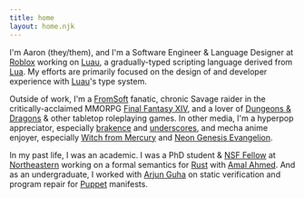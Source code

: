 ```yaml
---
title: home
layout: home.njk
---
```


I'm Aaron (they/them), and I'm a Software Engineer & Language Designer at [Roblox](https://www.roblox.com)
working on [Luau](https://luau-lang.org), a gradually-typed scripting language derived from [Lua](https://www.lua.org).
My efforts are primarily focused on the design of and developer experience with [Luau](https://luau-lang.org)'s type system.

Outside of work, I'm a [FromSoft](https://www.fromsoftware.jp/ww/) fanatic, chronic Savage raider in the critically-acclaimed
MMORPG [Final Fantasy XIV](https://www.finalfantasyxiv.com/), and a lover of [Dungeons & Dragons](https://www.dndbeyond.com/)
& other tabletop roleplaying games. In other media, I'm a hyperpop appreciator, especially [brakence](https://www.brakence.com/) and [underscores](https://underscores.bandcamp.com/), and mecha anime enjoyer, especially [Witch from Mercury](https://myanimelist.net/anime/49828/Kidou_Senshi_Gundam__Suisei_no_Majo) and [Neon Genesis Evangelion](https://myanimelist.net/anime/30/Neon_Genesis_Evangelion).

In my past life, I was an academic. I was a PhD student & [NSF Fellow](https://nsfgrfp.org) at
[Northeastern](https://www.khoury.northeastern.edu/) working on a formal semantics for [Rust](https://www.rust-lang.org) with
[Amal Ahmed](http://www.ccs.neu.edu/home/amal/). And as an undergraduate, I worked with
[Arjun Guha](https://ccs.neu.edu/~arjunguha/main/home/) on static verification and program repair for [Puppet](https://puppet.com/) manifests.
